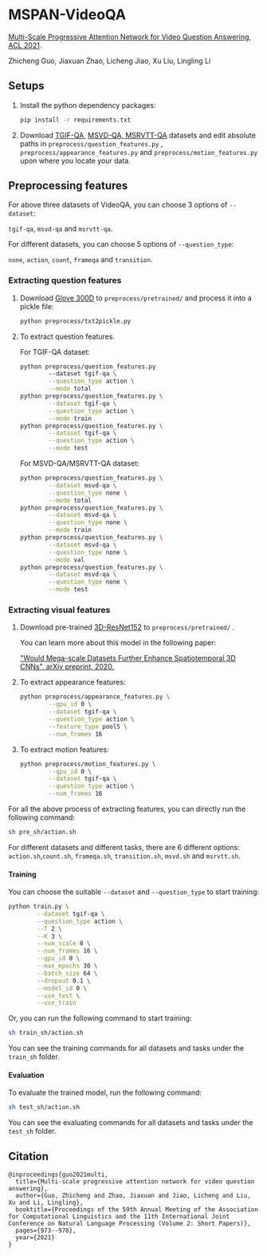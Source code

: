 # MSPAN-VideoQA

[Multi-Scale Progressive Attention Network for Video Question Answering](https://aclanthology.org/2021.acl-short.122/), 
[ACL 2021](https://2021.aclweb.org/).

Zhicheng Guo, Jiaxuan Zhao, Licheng Jiao, Xu Liu, Lingling Li

## Setups

1. Install the python dependency packages:

   ```bash
   pip install -r requirements.txt
   ```

2. Download [TGIF-QA](https://github.com/YunseokJANG/tgif-qa), [MSVD-QA, MSRVTT-QA](https://github.com/xudejing/video-question-answering) datasets and edit absolute paths in `preprocess/question_features.py` , `preprocess/appearance_features.py` and `preprocess/motion_features.py` upon where you locate your data.

## Preprocessing features

For above three datasets of VideoQA, you can choose 3 options of `--dataset`: 

`tgif-qa`, `msvd-qa` and `msrvtt-qa`.

For different datasets, you can choose 5 options of `--question_type`: 

`none`, `action`, `count`, `frameqa` and `transition`.

### Extracting question features

1. Download [Glove 300D](http://nlp.stanford.edu/data/glove.840B.300d.zip) to `preprocess/pretrained/` and process it into a pickle file:

   ```bash
   python preprocess/txt2pickle.py
   ```

2. To extract question features.

   For TGIF-QA dataset:

   ```bash
   python preprocess/question_features.py 
           --dataset tgif-qa \
           --question_type action \
           --mode total
   python preprocess/question_features.py \
           --dataset tgif-qa \
           --question_type action \
           --mode train
   python preprocess/question_features.py \
           --dataset tgif-qa \
           --question_type action \
           --mode test
   ```
   
   For MSVD-QA/MSRVTT-QA dataset:
   
   ```bash
   python preprocess/question_features.py \
           --dataset msvd-qa \
           --question_type none \
           --mode total
   python preprocess/question_features.py \
           --dataset msvd-qa \
           --question_type none \
           --mode train
   python preprocess/question_features.py \
           --dataset msvd-qa \
           --question_type none \
           --mode val
   python preprocess/question_features.py \
           --dataset msvd-qa \
           --question_type none \
           --mode test
   ```

### Extracting visual features

 1. Download pre-trained [3D-ResNet152](https://drive.google.com/file/d/1U7p9iIgkZviuKvpObzN6gx5OiflmAKaT/view?usp=sharing) to `preprocess/pretrained/` .

    You can learn more about this model in the following paper:

    ["Would Mega-scale Datasets Further Enhance Spatiotemporal 3D CNNs", arXiv preprint, 2020.](https://arxiv.org/abs/2004.04968)

2. To extract appearance features:

   ```bash
   python preprocess/appearance_features.py \
           --gpu_id 0 \
           --dataset tgif-qa \
           --question_type action \
           --feature_type pool5 \
           --num_frames 16
   ```

3. To extract motion features:

   ```bash
   python preprocess/motion_features.py \
           --gpu_id 0 \
           --dataset tgif-qa \
           --question_type action \
           --num_frames 16
   ```

For all the above process of extracting features, you can directly run the following command:

```bash
sh pre_sh/action.sh
```

For different datasets and different tasks, there are 6 different options:  `action.sh`,`count.sh`, `frameqa.sh`, `transition.sh`, `msvd.sh` and `msrvtt.sh`.

#### Training

You can choose the suitable `--dataset` and `--question_type` to start training:

```bash
python train.py \
        --dataset tgif-qa \
        --question_type action \
        --T 2 \
        --K 3 \
        --num_scale 8 \
        --num_frames 16 \
        --gpu_id 0 \
        --max_epochs 30 \
        --batch_size 64 \
        --dropout 0.1 \
        --model_id 0 \
        --use_test \
        --use_train
```

Or, you can run the following command to start training:

```bash
sh train_sh/action.sh
```

You can see the training commands for all datasets and tasks under the `train_sh` folder.

#### Evaluation

To evaluate the trained model, run the following command:

```bash
sh test_sh/action.sh
```

You can see the evaluating commands for all datasets and tasks under the `test_sh` folder.

## Citation

```
@inproceedings{guo2021multi,
  title={Multi-scale progressive attention network for video question answering},
  author={Guo, Zhicheng and Zhao, Jiaxuan and Jiao, Licheng and Liu, Xu and Li, Lingling},
  booktitle={Proceedings of the 59th Annual Meeting of the Association for Computational Linguistics and the 11th International Joint Conference on Natural Language Processing (Volume 2: Short Papers)},
  pages={973--978},
  year={2021}
}
```
